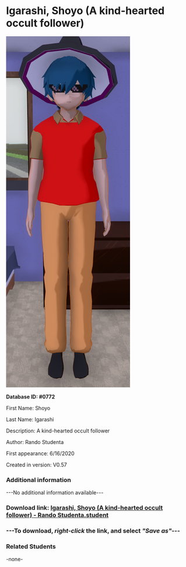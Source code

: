 # Igarashi, Shoyo (A kind-hearted occult follower)

<img src="../../Files/Images/Igarashi, Shoyo (A kind-hearted occult follower).png" title="Igarashi, Shoyo (A kind-hearted occult follower) - Rando Studenta">

**Database ID: #0772**

First Name: Shoyo

Last Name: Igarashi

Description: A kind-hearted occult follower

Author: Rando Studenta

First appearance: 6/16/2020

Created in version: V0.57

### Additional information

---No additional information available---

### Download link: <a href="https://raw.githubusercontent.com/Arbiter1223/Daigaku-Gurashi-Custom-Students/master/Files/Student%20Files/Igarashi%2C%20Shoyo%20(A%20kind-hearted%20occult%20follower)%20-%20Rando%20Studenta.student">Igarashi, Shoyo (A kind-hearted occult follower) - Rando Studenta.student</a>

### ---**To download, _right-click_ the link, and select _"Save as"_**---

### Related Students

-none-
